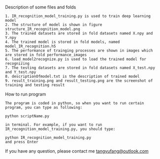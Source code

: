 
Description of some files and folds

	1. IR_recognition_model_training.py is used to train deep learning model
	2. The structure of model is shown in figure structure_IR_recognition_model.png
	3. The trained datasets are stored in fold datasets named X.npy and Y.npy
	4. The trained model is stored in fold models, named model_IR_recognition.h5
	5. The performance of trainging processes are shown in images which are stored in fold performance_images
	6. load_model2recognize.py is used to load the trained model for recognizing
	7. The testing datasets are stored in fold datasets named X_test.npy and Y_test.npy
	8. descriptionOfmodel.txt is the description of trained model
	9. result_training.png and result_testing.png are the screenshot of training and testing result

How to run program

	The program is coded in python, so when you want to run certain program, you can type as following:

	python scriptName.py

	in terminal. For example, if you want to run IR_recognition_model_training.py, you should type:

	python IR_recognition_model_training.py
	and press Enter

If you have any question, please contact me tangyufang@outlook.com